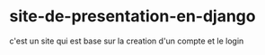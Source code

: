 # site-de-presentation-en-django
c'est un site qui est base sur la creation d'un compte et le login
